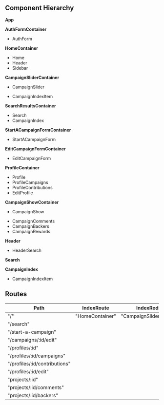 ## Component Hierarchy

**App**

**AuthFormContainer**
 - AuthForm

**HomeContainer**
 - Home
 - Header
 - Sidebar

**CampaignSliderContainer**
 - CampaignSlider
  * CampaignIndexItem

**SearchResultsContainer**
 - Search
 - CampaignIndex

**StartACampaignFormContainer**
 - StartACampaignForm

**EditCampaignFormContainer**
 - EditCampaignForm

**ProfileContainer**
 - Profile
  - ProfileCampaigns
  - ProfileContributions
  - EditProfile

**CampaignShowContainer**
 - CampaignShow
  * CampaignComments
  * CampaignBackers
  * CampaignRewards

**Header**
 - HeaderSearch

**Search**

**CampaignIndex**
 - CampaignIndexItem

## Routes

|Path   | IndexRoute | IndexRedirect | Component   |
|-------|------------|---------------|-------------|
| "/" | "HomeContainer" | "CampaignSliderContainer" | "App" |
| "/search" | | | "SearchContainer" |
| "/start-a-campaign" | | | "StartACampaignFormContainer" |
| "/campaigns/:id/edit" | | | "EditCampaignFormContainer" |
| "/profiles/:id" | | | "ProfileContainer" |
| "/profiles/:id/campaigns" | | | "ProfileCampaigns" |
| "/profiles/:id/contributions" | | | "ProfileContributions" |
| "/profiles/:id/edit" | | | "EditProfile" |
| "projects/:id" | | | "CampaignShowContainer" |
| "projects/:id/comments" | | | "CampaignComments" |
| "projects/:id/backers" | | | "CampaignBackers" |
